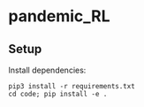 # pandemic_RL

## Setup

Install dependencies:

```
pip3 install -r requirements.txt
cd code; pip install -e .
```